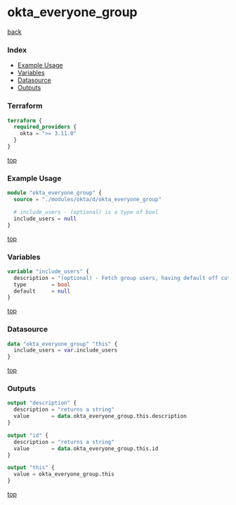 # okta_everyone_group

[back](../okta.md)

### Index

- [Example Usage](#example-usage)
- [Variables](#variables)
- [Datasource](#datasource)
- [Outputs](#outputs)

### Terraform

```terraform
terraform {
  required_providers {
    okta = ">= 3.11.0"
  }
}
```

[top](#index)

### Example Usage

```terraform
module "okta_everyone_group" {
  source = "./modules/okta/d/okta_everyone_group"

  # include_users - (optional) is a type of bool
  include_users = null
}
```

[top](#index)

### Variables

```terraform
variable "include_users" {
  description = "(optional) - Fetch group users, having default off cuts down on API calls."
  type        = bool
  default     = null
}
```

[top](#index)

### Datasource

```terraform
data "okta_everyone_group" "this" {
  include_users = var.include_users
}
```

[top](#index)

### Outputs

```terraform
output "description" {
  description = "returns a string"
  value       = data.okta_everyone_group.this.description
}

output "id" {
  description = "returns a string"
  value       = data.okta_everyone_group.this.id
}

output "this" {
  value = okta_everyone_group.this
}
```

[top](#index)